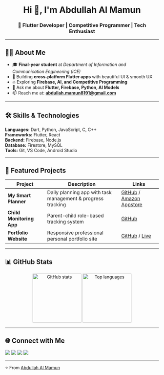 <h1 align="center">Hi 👋, I'm Abdullah Al Mamun</h1>
<h3 align="center">🚀 Flutter Developer | Competitive Programmer | Tech Enthusiast</h3>

---

## 🧑‍💻 About Me  
- 🎓 **Final-year student** at *Department of Information and Communication Engineering (ICE)*  
- 📱 Building **cross-platform Flutter apps** with beautiful UI & smooth UX  
- 🔥 Exploring **Firebase, AI, and Competitive Programming**  
- 💬 Ask me about **Flutter, Firebase, Python, AI Models**  
- 📫 Reach me at: **abdullah.mamun8191@gmail.com**  

---

## 🛠️ Skills & Technologies  
**Languages:** Dart, Python, JavaScript, C, C++  
**Frameworks:** Flutter, React  
**Backend:** Firebase, Node.js  
**Database:** Firestore, MySQL  
**Tools:** Git, VS Code, Android Studio  

---

## 🚀 Featured Projects  
| Project | Description | Links |
|---------|-------------|-------|
| **My Smart Planner** | Daily planning app with task management & progress tracking | [GitHub]() / [Amazon Appstore]() |
| **Child Monitoring App** | Parent-child role-based tracking system | [GitHub]() |
| **Portfolio Website** | Responsive professional personal portfolio site | [GitHub]() / [Live]() |

---

## 📊 GitHub Stats  
<p align="center">
  <img src="https://github-readme-stats.vercel.app/api?username=AbMamun12&show_icons=true&theme=tokyonight" alt="GitHub stats" height="160"/>
  <img src="https://github-readme-stats.vercel.app/api/top-langs/?username=AbMamun12&layout=compact&theme=tokyonight" alt="Top languages" height="160"/>
</p>

---

## 🌐 Connect with Me  
<p align="left">
<a href="https://www.linkedin.com/in/abmamun12/" target="blank"><img src="https://img.shields.io/badge/-LinkedIn-blue?logo=linkedin&logoColor=white" /></a>
<a href="https://www.facebook.com/100072327062193" target="blank"><img src="https://img.shields.io/badge/-Facebook-blue?logo=facebook&logoColor=white" /></a>
<a href="https://x.com/AbMamun8191" target="blank"><img src="https://img.shields.io/badge/-Twitter-blue?logo=twitter&logoColor=white" /></a>
<a href="mailto:abdullah.mamun8191@gmail.com"><img src="https://img.shields.io/badge/-Email-red?logo=gmail&logoColor=white" /></a>
</p>

---

⭐️ From [Abdullah Al Mamun](https://github.com/AbMamun12)
